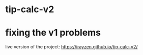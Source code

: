 # tip-calc-v2
# fixing the v1 problems 

live version of the project: https://irayzen.github.io/tip-calc-v2/
